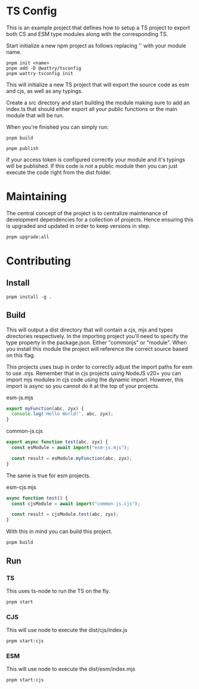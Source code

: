 # TS Config

This is an example project that defines how to setup a TS project to export both CS and ESM type modules along with the corresponding TS.

Start initialize a new npm project as follows replacing '<ts-module>' with your module name.

```shell
pnpm init <name>
pnpm add -D @wattry/tsconfig
pnpm wattry-tsconfig init
```

This will initialize a new TS project that will export the source code as esm and cjs, as well as any typings.

Create a src directory and start building the module making sure to add an index.ts that should either export all your public functions or the main module that will be run.

When you're finished you can simply run:

```shell
pnpm build

pnpm publish
```

If your access token is configured correctly your module and it's typings will be published. If this code is not a public module then you can just execute the code right from the dist folder.

# Maintaining

The central concept of the project is to centralize maintenance of development dependencies for a collection of projects. Hence ensuring this is upgraded and
updated in order to keep versions in step.

```sh
pnpm upgrade:all
```

# Contributing

## Install

```shell
pnpm install -g .
```

## Build

This will output a dist directory that will contain a cjs, mjs and types directories respectively.
In the importing project you'll need to specify the type property in the package.json. Either "commonjs" or "module".
When you install this module the project will reference the correct source based on this flag.

This projects uses tsup in order to correctly adjust the import paths for esm to use .mjs. Remember that in cjs projects
using NodeJS v20+ you can import mjs modules in cjs code using the dynamic import. However, this import is async so you cannot do it at the top of your projects.

esm-js.mjs

```mjs
export myFunction(abc, zyx) {
  console.log('Hello World!', abc, zyx);
}
```

common-js.cjs

```cjs
export async function test(abc, zyx) {
  const esModule = await import("esm-js.mjs");

  const result = esModule.myFunction(abc, zyx);
}
```

The same is true for esm projects.

esm-cjs.mjs

```mjs
async function test() {
  const cjsModule = await import("common-js.cjs");

  const result = cjsModule.test(abc, zyx);
}
```

With this in mind you can build this project.

```shell
pnpm build
```

## Run

### TS

This uses ts-node to run the TS on the fly.

```shell
pnpm start
```

### CJS

This will use node to execute the dist/cjs/index.js

```shell
pnpm start:cjs
```

### ESM

This will use node to execute the dist/esm/index.mjs

```shell
pnpm start:cjs
```
